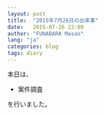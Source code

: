 ```yaml
---
layout: post
title:  "2015年7月26日の出来事"
date:   2015-07-26 22:00
author: "FUNABARA Masao"
lang: "ja"
categories: blog
tags: diary
---
```


本日は、

* 案件調査

を行いました。
